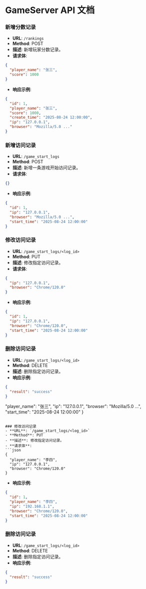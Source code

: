 # GameServer API 文档

### 新增分数记录
- **URL**: `/rankings`
- **Method**: POST
- **描述**: 新增玩家分数记录。
- **请求体**:
```json
{
  "player_name": "张三",
  "score": 1000
}
```
- **响应示例**:
```json
{
  "id": 1,
  "player_name": "张三",
  "score": 1000,
  "create_time": "2025-08-24 12:00:00",
  "ip": "127.0.0.1",
  "browser": "Mozilla/5.0 ..."
}
```

### 新增访问记录
- **URL**: `/game_start_logs`
- **Method**: POST
- **描述**: 新增一条游戏开始访问记录。
- **请求体**:
```json
{}
```
- **响应示例**:
```json
{
  "id": 1,
  "ip": "127.0.0.1",
  "browser": "Mozilla/5.0 ...",
  "start_time": "2025-08-24 12:00:00"
}
```

### 修改访问记录
- **URL**: `/game_start_logs/<log_id>`
- **Method**: PUT
- **描述**: 修改指定访问记录。
- **请求体**:
```json
{
  "ip": "127.0.0.1",
  "browser": "Chrome/120.0"
}
```
- **响应示例**:
```json
{
  "id": 1,
  "ip": "127.0.0.1",
  "browser": "Chrome/120.0",
  "start_time": "2025-08-24 12:00:00"
}
```

### 删除访问记录
- **URL**: `/game_start_logs/<log_id>`
- **Method**: DELETE
- **描述**: 删除指定访问记录。
- **响应示例**:
```json
{
  "result": "success"
}
```
  "player_name": "张三",
  "ip": "127.0.0.1",
  "browser": "Mozilla/5.0 ...",
  "start_time": "2025-08-24 12:00:00"
}
```

### 修改访问记录
- **URL**: `/game_start_logs/<log_id>`
- **Method**: PUT
- **描述**: 修改指定访问记录。
- **请求体**:
```json
{
  "player_name": "李四",
  "ip": "127.0.0.1",
  "browser": "Chrome/120.0"
}
```
- **响应示例**:
```json
{
  "id": 1,
  "player_name": "李四",
  "ip": "192.168.1.1",
  "browser": "Chrome/120.0",
  "start_time": "2025-08-24 12:00:00"
}
```

### 删除访问记录
- **URL**: `/game_start_logs/<log_id>`
- **Method**: DELETE
- **描述**: 删除指定访问记录。
- **响应示例**:
```json
{
  "result": "success"
}
```
